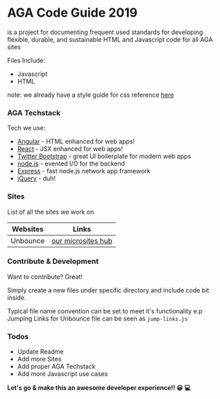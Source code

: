 # AGA Code Guide 2019
is a project for documenting frequent used standards for developing flexible, durable, and sustainable HTML and Javascript code for all AGA sites

Files Include:

  - Javascript
  - HTML
  
  note: we already have a style guide for css reference [here](https://github.com/AmerGastroAssn/aga-styleguide-2019)

### AGA Techstack

Tech we use:

* [Angular] - HTML enhanced for web apps!
* [React] - JSX enhanced for web apps!
* [Twitter Bootstrap] - great UI boilerplate for modern web apps
* [node.js] - evented I/O for the backend
* [Express] - fast node.js network app framework
* [jQuery] - duh!

### Sites

List of all the sites we work on

| Websites | Links |
| ------ | ------ |
| Unbounce | [our microsites hub][unbounce] |


### Contribute & Development

Want to contribute? Great!

Simply create a new files under specific directory and include code bit inside.

Typical file name convention can be set to meet it's functionality 
e.p Jumping Links for Unbounce file can be seen as `jump-links.js`


### Todos

 - Update Readme
 - Add more Sites
 - Add proper AGA Techstack
 - Add more Javascript use cases


**Let's go & make this an awesome developer experience!! 😀 💻**


   [React]: <https://github.com/facebook/react>
   [node.js]: <http://nodejs.org>
   [Twitter Bootstrap]: <http://twitter.github.com/bootstrap/>
   [express]: <http://expressjs.com>
   [Angular]: <https://angular.io/>
   [jQuery]: <https://jquery.com/>
   [unbounce]: <https://app.unbounce.com/users/sign_in>

